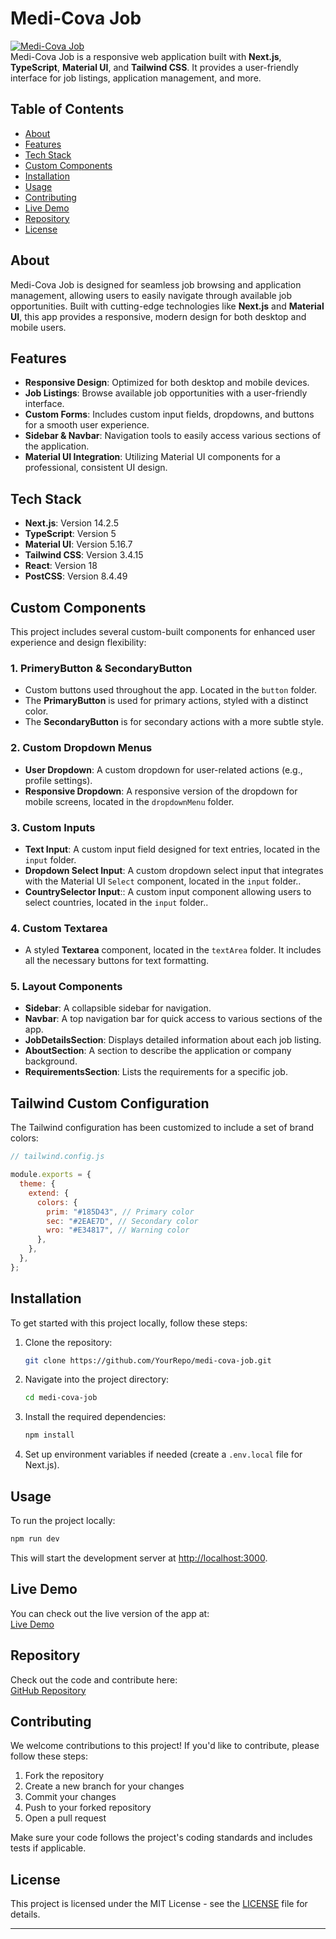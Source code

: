 
# Medi-Cova Job

[![Medi-Cova Job](https://img.shields.io/badge/Project%20Status-Active-brightgreen)](https://github.com/YourRepo/medi-cova-job)  
Medi-Cova Job is a responsive web application built with **Next.js**, **TypeScript**, **Material UI**, and **Tailwind CSS**. It provides a user-friendly interface for job listings, application management, and more.

## Table of Contents

- [About](#about)
- [Features](#features)
- [Tech Stack](#tech-stack)
- [Custom Components](#custom-components)
- [Installation](#installation)
- [Usage](#usage)
- [Contributing](#contributing)
- [Live Demo](#live-demo)
- [Repository](#repository)
- [License](#license)

## About

Medi-Cova Job is designed for seamless job browsing and application management, allowing users to easily navigate through available job opportunities. Built with cutting-edge technologies like **Next.js** and **Material UI**, this app provides a responsive, modern design for both desktop and mobile users.

## Features

- **Responsive Design**: Optimized for both desktop and mobile devices.
- **Job Listings**: Browse available job opportunities with a user-friendly interface.
- **Custom Forms**: Includes custom input fields, dropdowns, and buttons for a smooth user experience.
- **Sidebar & Navbar**: Navigation tools to easily access various sections of the application.
- **Material UI Integration**: Utilizing Material UI components for a professional, consistent UI design.

## Tech Stack

- **Next.js**: Version 14.2.5
- **TypeScript**: Version 5
- **Material UI**: Version 5.16.7
- **Tailwind CSS**: Version 3.4.15
- **React**: Version 18
- **PostCSS**: Version 8.4.49

## Custom Components

This project includes several custom-built components for enhanced user experience and design flexibility:

### 1. **PrimeryButton & SecondaryButton**

- Custom buttons used throughout the app. Located in the `button` folder.
- The **PrimaryButton** is used for primary actions, styled with a distinct color.
- The **SecondaryButton** is for secondary actions with a more subtle style.

### 2. **Custom Dropdown Menus**

- **User Dropdown**: A custom dropdown for user-related actions (e.g., profile settings).
- **Responsive Dropdown**: A responsive version of the dropdown for mobile screens, located in the `dropdownMenu` folder.

### 3. **Custom Inputs**

- **Text Input**: A custom input field designed for text entries, located in the `input` folder.
- **Dropdown Select Input**: A custom dropdown select input that integrates with the Material UI `Select` component, located in the `input` folder..
- **CountrySelector Input**:: A custom input component allowing users to select countries, located in the `input` folder..

### 4. **Custom Textarea**

- A styled **Textarea** component, located in the `textArea` folder. It includes all the necessary buttons for text formatting.

### 5. **Layout Components**

- **Sidebar**: A collapsible sidebar for navigation.
- **Navbar**: A top navigation bar for quick access to various sections of the app.
- **JobDetailsSection**: Displays detailed information about each job listing.
- **AboutSection**: A section to describe the application or company background.
- **RequirementsSection**: Lists the requirements for a specific job.

## Tailwind Custom Configuration

The Tailwind configuration has been customized to include a set of brand colors:

```javascript
// tailwind.config.js

module.exports = {
  theme: {
    extend: {
      colors: {
        prim: "#185D43", // Primary color
        sec: "#2EAE7D", // Secondary color
        wro: "#E34817", // Warning color
      },
    },
  },
};
```

## Installation

To get started with this project locally, follow these steps:

1. Clone the repository:
   ```bash
   git clone https://github.com/YourRepo/medi-cova-job.git
   ```
2. Navigate into the project directory:
   ```bash
   cd medi-cova-job
   ```
3. Install the required dependencies:
   ```bash
   npm install
   ```
4. Set up environment variables if needed (create a `.env.local` file for Next.js).

## Usage

To run the project locally:

```bash
npm run dev
```

This will start the development server at [http://localhost:3000](http://localhost:3000).

## Live Demo

You can check out the live version of the app at:  
[Live Demo](https://medi-cova-job.vercel.app/)

## Repository

Check out the code and contribute here:  
[GitHub Repository](https://github.com/Abdelrhman-Winter/medi-cova-job)

## Contributing

We welcome contributions to this project! If you'd like to contribute, please follow these steps:

1. Fork the repository
2. Create a new branch for your changes
3. Commit your changes
4. Push to your forked repository
5. Open a pull request

Make sure your code follows the project's coding standards and includes tests if applicable.

## License

This project is licensed under the MIT License - see the [LICENSE](LICENSE) file for details.

---
